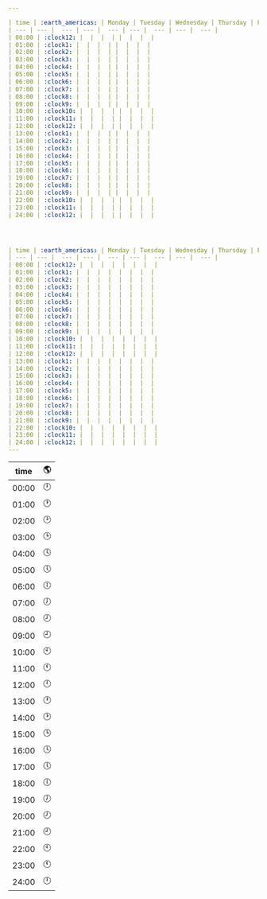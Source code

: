 ```yaml
---

| time | :earth_americas: | Monday | Tuesday | Wednesday | Thursday | Friday | Saturday | Sunday |
| --- | --- |  --- | --- |  --- | --- |  --- | --- |  --- |
| 00:00 | :clock12: |  |  |  | |  |  |  |
| 01:00 | :clock1: |  |  |  | |  |  |  |
| 02:00 | :clock2: |  |  |  | |  |  |  |
| 03:00 | :clock3: |  |  |  | |  |  |  |
| 04:00 | :clock4: |  |  |  | |  |  |  |
| 05:00 | :clock5: |  |  |  | |  |  |  |
| 06:00 | :clock6: |  |  |  | |  |  |  |
| 07:00 | :clock7: |  |  |  | |  |  |  |
| 08:00 | :clock8: |  |  |  | |  |  |  |
| 09:00 | :clock9: |  |  |  | |  |  |  |
| 10:00 | :clock10: |  |  |  | |  |  |  |
| 11:00 | :clock11: |  |  |  | |  |  |  |
| 12:00 | :clock12: |  |  |  | |  |  |  |
| 13:00 | :clock1: |  |  |  | |  |  |  |
| 14:00 | :clock2: |  |  |  | |  |  |  |
| 15:00 | :clock3: |  |  |  | |  |  |  |
| 16:00 | :clock4: |  |  |  | |  |  |  |
| 17:00 | :clock5: |  |  |  | |  |  |  |
| 18:00 | :clock6: |  |  |  | |  |  |  |
| 19:00 | :clock7: |  |  |  | |  |  |  |
| 20:00 | :clock8: |  |  |  | |  |  |  |
| 21:00 | :clock9: |  |  |  | |  |  |  |
| 22:00 | :clock10: |  |  |  | |  |  |  |
| 23:00 | :clock11: |  |  |  | |  |  |  |
| 24:00 | :clock12: |  |  |  | |  |  |  |




| time | :earth_americas: | Monday | Tuesday | Wednesday | Thursday | Friday | Saturday | Sunday |
| --- | --- |  --- | --- |  --- | --- |  --- | --- |  --- |
| 00:00 | :clock12: |  |  |  |  |  |  |  |
| 01:00 | :clock1: |  |  |  |  |  |  |  |
| 02:00 | :clock2: |  |  |  |  |  |  |  |
| 03:00 | :clock3: |  |  |  |  |  |  |  |
| 04:00 | :clock4: |  |  |  |  |  |  |  |
| 05:00 | :clock5: |  |  |  |  |  |  |  |
| 06:00 | :clock6: |  |  |  |  |  |  |  |
| 07:00 | :clock7: |  |  |  |  |  |  |  |
| 08:00 | :clock8: |  |  |  |  |  |  |  |
| 09:00 | :clock9: |  |  |  |  |  |  |  |
| 10:00 | :clock10: |  |  |  |  |  |  |  |
| 11:00 | :clock11: |  |  |  |  |  |  |  |
| 12:00 | :clock12: |  |  |  |  |  |  |  |
| 13:00 | :clock1: |  |  |  |  |  |  |  |
| 14:00 | :clock2: |  |  |  |  |  |  |  |
| 15:00 | :clock3: |  |  |  |  |  |  |  |
| 16:00 | :clock4: |  |  |  |  |  |  |  |
| 17:00 | :clock5: |  |  |  |  |  |  |  |
| 18:00 | :clock6: |  |  |  |  |  |  |  |
| 19:00 | :clock7: |  |  |  |  |  |  |  |
| 20:00 | :clock8: |  |  |  |  |  |  |  |
| 21:00 | :clock9: |  |  |  |  |  |  |  |
| 22:00 | :clock10: |  |  |  |  |  |  |  |
| 23:00 | :clock11: |  |  |  |  |  |  |  |
| 24:00 | :clock12: |  |  |  |  |  |  |  |
---
```




| time | :earth_americas: |
| --- | ---| 
| 00:00 | :clock12: |
| 01:00 | :clock1: |
| 02:00 | :clock2: |
| 03:00 | :clock3: |
| 04:00 | :clock4: |
| 05:00 | :clock5: |
| 06:00 | :clock6: |
| 07:00 | :clock7: |
| 08:00 | :clock8: |
| 09:00 | :clock9: |
| 10:00 | :clock10: |
| 11:00 | :clock11: |
| 12:00 | :clock12: |
| 13:00 | :clock1: |
| 14:00 | :clock2: |
| 15:00 | :clock3: |
| 16:00 | :clock4: |
| 17:00 | :clock5: |
| 18:00 | :clock6: |
| 19:00 | :clock7: |
| 20:00 | :clock8: |
| 21:00 | :clock9: |
| 22:00 | :clock10: |
| 23:00 | :clock11: |
| 24:00 | :clock12: |
